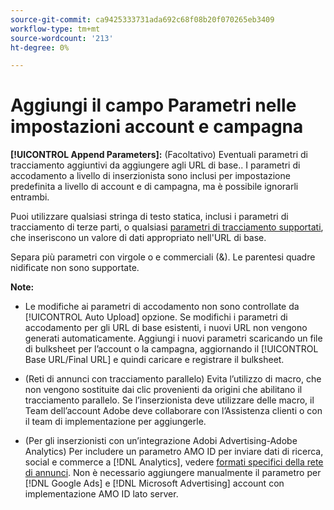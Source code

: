 ```yaml
---
source-git-commit: ca9425333731ada692c68f08b20f070265eb3409
workflow-type: tm+mt
source-wordcount: '213'
ht-degree: 0%

---
```

# Aggiungi il campo Parametri nelle impostazioni account e campagna

**[!UICONTROL Append Parameters]:** (Facoltativo) Eventuali parametri di tracciamento aggiuntivi da aggiungere agli URL di base.<!-- When account uses setting append_param_to_tt_fus, then we add append parameters to the tracking templates OR the landing page suffixes instead (not sure how we determine which) -->. I parametri di accodamento a livello di inserzionista sono inclusi per impostazione predefinita a livello di account e di campagna, ma è possibile ignorarli entrambi.

Puoi utilizzare qualsiasi stringa di testo statica, inclusi i parametri di tracciamento di terze parti, o qualsiasi [parametri di tracciamento supportati](/help/search-social-commerce/tracking/click-tracking-urls-optional-parameters.md), che inseriscono un valore di dati appropriato nell&#39;URL di base.

Separa più parametri con virgole o e commerciali (&amp;). Le parentesi quadre nidificate non sono supportate.

**Note:**

* Le modifiche ai parametri di accodamento non sono controllate da [!UICONTROL Auto Upload] opzione. Se modifichi i parametri di accodamento per gli URL di base esistenti, i nuovi URL non vengono generati automaticamente. Aggiungi i nuovi parametri scaricando un file di bulksheet per l’account o la campagna, aggiornando il [!UICONTROL Base URL/Final URL] e quindi caricare e registrare il bulksheet.

* (Reti di annunci con tracciamento parallelo) Evita l’utilizzo di macro, che non vengono sostituite dai clic provenienti da origini che abilitano il tracciamento parallelo. Se l’inserzionista deve utilizzare delle macro, il Team dell’account Adobe deve collaborare con l’Assistenza clienti o con il team di implementazione per aggiungerle.

* (Per gli inserzionisti con un’integrazione Adobi Advertising-Adobe Analytics) Per includere un parametro AMO ID per inviare dati di ricerca, social e commerce a [!DNL Analytics], vedere [formati specifici della rete di annunci](/help/search-social-commerce/tracking/amo-id-tracking-parameter.md). Non è necessario aggiungere manualmente il parametro per [!DNL Google Ads] e [!DNL Microsoft Advertising] account con implementazione AMO ID lato server.

